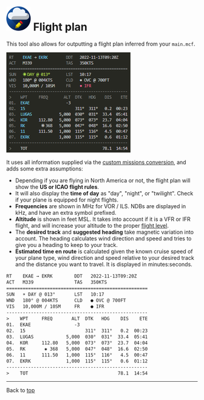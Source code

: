 ![](favicon-64x64.png) Flight plan
==================================

This tool also allows for outputting a flight plan inferred from your `main.mcf`.

![](flightplan.png)

It uses all information supplied via the [custom missions conversion](custom-missions.md), and adds some extra assumptions:

* Depending if you are flying in North America or not, the flight plan will show the **US or ICAO flight rules**.
* It will also display the **time of day** as "day", "night", or "twilight". Check if your plane is equipped for night flights.
* **Frequencies** are shown in MHz for VOR / ILS. NDBs are displayed in kHz, and have an extra symbol prefixed.
* **Altitude** is shown in feet MSL. It takes into account if it is a VFR or IFR flight, and will increase your altitude to the proper [flight level](https://en.wikipedia.org/wiki/Flight_level).
* The **desired track** and **suggested heading** take magnetic variation into account. The heading calculates wind direction and speed and tries to give you a heading to keep to your track.
* **Estimated time en route** is calculated given the known cruise speed of your plane type, wind direction and speed relative to your desired track and the distance you want to travel. It is displayed in minutes:seconds.

```
RT    EKAE → EKRK        DDT   2022-11-13T09:20Z
ACT   M339               TAS   350KTS
====================================================
SUN   ☀ DAY @ 013°       LST   10:17
WND   180° @ 004KTS      CLD   ● OVC @ 700FT
VIS   10,000M / 10SM     FR    ● IFR
----------------------------------------------------
>    WPT     FREQ       ALT  DTK   HDG    DIS    ETE
01.  EKAE                -3
02.  15                      311°  311°   0.2  00:23
03.  LUGAS            5,000  030°  031°  33.4  05:41
04.  KOR     112.80   5,000  073°  073°  23.7  04:04
05.  RK       ✺ 368   5,000  047°  048°  16.6  02:50
06.  11      111.50   1,000  115°  116°   4.5  00:47
07.  EKRK             1,000  115°  115°   0.6  01:12
----------------------------------------------------
>    TOT                                 78.1  14:54
```

----

Back to [top](../README.md)
